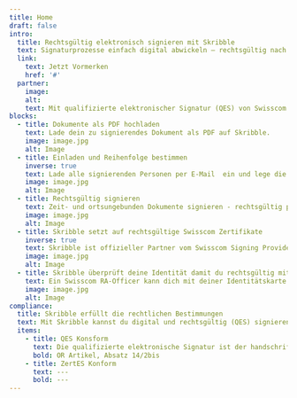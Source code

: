 ```yaml
---
title: Home
draft: false
intro:
  title: Rechtsgültig elektronisch signieren mit Skribble
  text: Signaturprozesse einfach digital abwickeln – rechtsgültig nach dem Schweizer & EU Gesetz.
  link:
    text: Jetzt Vormerken
    href: '#'
  partner:
    image:
    alt:
    text: Mit qualifizierte elektronischer Signatur (QES) von Swisscom AG
blocks:
  - title: Dokumente als PDF hochladen
    text: Lade dein zu signierendes Dokument als PDF auf Skribble.
    image: image.jpg
    alt: Image
  - title: Einladen und Reihenfolge bestimmen
    inverse: true
    text: Lade alle signierenden Personen per E-Mail  ein und lege die Reihenfolge fest.
    image: image.jpg
    alt: Image
  - title: Rechtsgültig signieren
    text: Zeit- und ortsungebunden Dokumente signieren - rechtsgültig per Knopfdruck.
    image: image.jpg
    alt: Image
  - title: Skribble setzt auf rechtsgültige Swisscom Zertifikate
    inverse: true
    text: Skribble ist offizieller Partner vom Swisscom Signing Provider und bezieht sämtliche Signing-Zertifikate von Swisscom, um Dokumente rechtsgültig nach dem Schweizer & EU Gesetz  zu signieren.
    image: image.jpg
    alt: Image
  - title: Skribble überprüft deine Identität damit du rechtsgültig mit (QES) signieren kannst
    text: Ein Swisscom RA-Officer kann dich mit deiner Identitätskarte oder Pass identifizieren und eine digitale Identität von dir erstellen. So wird sichergestellt, dass deine Identität klar verifiziert wurde und nur du signierst.
    image: image.jpg
    alt: Image
compliance:
  title: Skribble erfüllt die rechtlichen Bestimmungen
  text: Mit Skribble kannst du digital und rechtsgültig (QES) signieren - nach den folgenden Gesetzen.
  items:
    - title: QES Konsform
      text: Die qualifizierte elektronische Signatur ist der handschriftlichen Signatur vor dem Schweizer und EU Gesetz gleichgestellt.
      bold: OR Artikel, Absatz 14/2bis
    - title: ZertES Konform
      text: ---
      bold: ---
---
```


